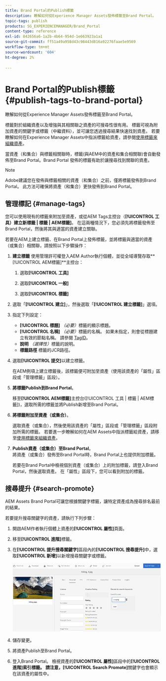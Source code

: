 ```yaml
---
title: Brand Portal的Publish標籤
description: 瞭解如何從Experience Manager Assets發佈標籤至Brand Portal。
topic-tags: publish
products: SG_EXPERIENCEMANAGER/Brand_Portal
content-type: reference
exl-id: 842656a6-1a2b-4b64-954d-1e663923a1a1
source-git-commit: ff51a49a958d43c98443d816a92276faae5e9569
workflow-type: tm+mt
source-wordcount: '604'
ht-degree: 2%

---
```


# Brand Portal的Publish標籤 {#publish-tags-to-brand-portal}

瞭解如何從Experience Manager Assets發佈標籤至Brand Portal。

標籤對於組織資產以及增強與其相關聯之資產的可搜尋性很有用。 標籤可視為附加資產的關鍵字或標籤（中繼資料），並可讓您透過搜尋結果快速找到資產。 若要瞭解如何在Experience Manager Assets中指派標籤給資產，請參閱[使用標籤來組織資產](https://experienceleague.adobe.com/en/docs/experience-manager-65/content/assets/managing/organize-assets)。

當資產（和集合）與標籤相關聯時，標籤(與AEM中的資產和集合相關聯)會自動發佈至Brand Portal。Brand Portal 發佈的標籤有助於讓搜尋找到關聯的資產。

>[!NOTE]
>
>Adobe建議您在發佈與標籤相關的資產（和集合）之前，僅將標籤發佈到Brand Portal。 此方法可確保將資產（和集合）更快發佈到Brand Portal。

## 管理標記 {#manage-tags}

您可以使用現有的標籤來附加至資產，或從AEM Tags主控台（**[!UICONTROL 工具）建立新標籤 | 標籤 | AEM標籤]**。 在這兩種情況下，您必須先將標籤發佈至Brand Portal，然後將其與適當的資產建立關聯。

若要在AEM上建立標籤、在Brand Portal上發佈標籤，並將標籤與適當的資產（或集合）相關聯，請按照以下步驟操作：

1. **建立標籤**
使用管理許可權登入AEM Author執行個體，並從全域導覽存取**[!UICONTROL AEM標籤]**&#x200B;主控台：

   1. 選取&#x200B;**[!UICONTROL 工具]**

   1. 選取&#x200B;**[!UICONTROL 一般]**

   1. 選取&#x200B;**[!UICONTROL 標籤]**

1. 選取「**[!UICONTROL 建立]**」，然後選取「**[!UICONTROL 建立標籤]**」選項。
1. 指定下列設定：

   * **[!UICONTROL 標題]**
     *（必要）*&#x200B;標籤的顯示標題。
   * **[!UICONTROL 名稱]**
     *（必要）*&#x200B;標籤的名稱。 如果未指定，則會從標題建立有效的節點名稱。 請參閱 [TagID](https://experienceleague.adobe.com/en/docs/experience-manager-65/content/implementing/developing/platform/tagging/framework)。
   * **說明**
     *（選擇性）*&#x200B;標籤的說明。
   * **標籤路徑**
標籤的JCR路徑。

1. 選取&#x200B;**[!UICONTROL 提交]**&#x200B;以建立標籤。

   在AEM例項上建立標籤後，該標籤便可附加至資產（使用該資產的「屬性」區段或「管理標籤」區段）。

1. **將標籤Publish到Brand Portal**。

   移至&#x200B;**[!UICONTROL AEM標籤]**&#x200B;主控台([!UICONTROL 工具 | 標籤 | AEM標籤])，選取所需的標籤並將Publish新增至Brand Portal。

1. **將標籤附加至資產（或集合）**。

   選取資產（或集合），然後使用該資產的「屬性」區段或「管理標籤」區段附加所需的標籤。 若要進一步瞭解如何在AEM Assets中指派標籤給資產，請移至[使用標籤來組織資產](https://experienceleague.adobe.com/en/docs/experience-manager-65/content/assets/managing/organize-assets)。

1. **Publish資產（或集合）至Brand Portal**。\
   將資產（或集合）發佈至Brand Portal時，Brand Portal上也提供附加標籤。

   若要在Brand Portal中檢視個別資產（或集合）上的附加標籤，請登入Brand Portal，然後選取資產。 在「屬性」區段下，您可以看到附加的標籤。

## 搜尋提升 {#search-promote}

AEM Assets Brand Portal可讓您根據關鍵字標籤，讓特定資產成為搜尋排名最前的結果。

若要提升搜尋關鍵字的資產，請執行下列步驟：

1. 開啟AEM作者執行個體上資產的&#x200B;**[!UICONTROL 屬性]**&#x200B;頁面。
1. 移至&#x200B;**[!UICONTROL 進階]**&#x200B;標籤。
1. 在&#x200B;**[!UICONTROL 提升搜尋關鍵字]**&#x200B;區段內的&#x200B;**[!UICONTROL 搜尋提升]**&#x200B;中，選取&#x200B;**[!UICONTROL 新增]**&#x200B;以新增搜尋關鍵字或標籤。

   ![](assets/search-promote.png)

1. 儲存變更。
1. 將資產Publish至Brand Portal。
1. 登入Brand Portal。 檢視資產的&#x200B;**[!UICONTROL 屬性]**&#x200B;區段中的&#x200B;**[!UICONTROL 進階]**索引標籤。
請注意，**[!UICONTROL Search Promote]**&#x200B;關鍵字也會顯示在該資產的屬性中。
